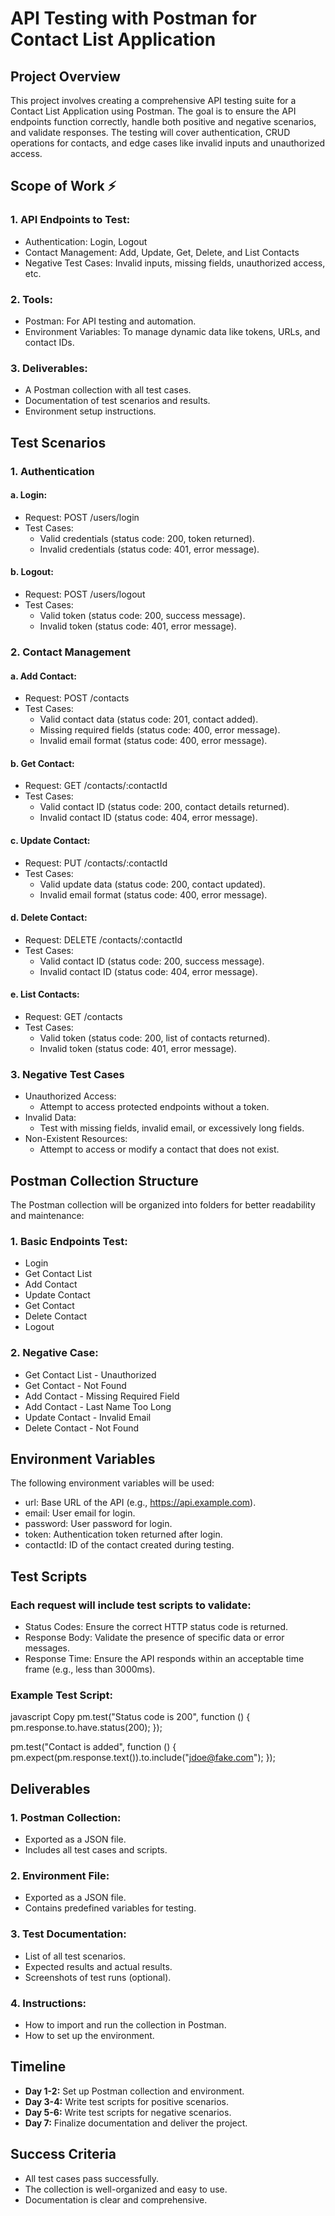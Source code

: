 # API Testing with Postman for Contact List Application
 
## Project Overview
This project involves creating a comprehensive API testing suite for a Contact List Application using Postman. The goal is to ensure the API endpoints function correctly, handle both positive and negative scenarios, and validate responses. The testing will cover authentication, CRUD operations for contacts, and edge cases like invalid inputs and unauthorized access.

## Scope of Work ⚡
### 1. API Endpoints to Test:
- Authentication: Login, Logout<br>
- Contact Management: Add, Update, Get, Delete, and List Contacts<br>
- Negative Test Cases: Invalid inputs, missing fields, unauthorized access, etc.<br>
### 2. Tools:
- Postman: For API testing and automation.<br>
- Environment Variables: To manage dynamic data like tokens, URLs, and contact IDs.<br>
### 3. Deliverables:
- A Postman collection with all test cases.<br>
- Documentation of test scenarios and results.<br>
- Environment setup instructions.<br>

## Test Scenarios
### 1. Authentication
#### a. Login:
- Request: POST /users/login<br>
- Test Cases:<br>
    - Valid credentials (status code: 200, token returned).<br>
    - Invalid credentials (status code: 401, error message).<br>
#### b. Logout:
- Request: POST /users/logout<br>
- Test Cases:<br>
  - Valid token (status code: 200, success message).<br>
  - Invalid token (status code: 401, error message).<br>
### 2. Contact Management
#### a. Add Contact:
- Request: POST /contacts<br>
- Test Cases:<br>
  - Valid contact data (status code: 201, contact added).<br>
  - Missing required fields (status code: 400, error message).<br>
  - Invalid email format (status code: 400, error message).<br>
#### b. Get Contact:
- Request: GET /contacts/:contactId<br>
- Test Cases:<br>
  - Valid contact ID (status code: 200, contact details returned).<br>
  - Invalid contact ID (status code: 404, error message).<br>
#### c. Update Contact:
- Request: PUT /contacts/:contactId<br>
- Test Cases:<br>
  - Valid update data (status code: 200, contact updated).<br>
  - Invalid email format (status code: 400, error message).<br>
#### d. Delete Contact:
- Request: DELETE /contacts/:contactId<br>
- Test Cases:<br>
   - Valid contact ID (status code: 200, success message).<br>
   - Invalid contact ID (status code: 404, error message).<br>
#### e. List Contacts:
- Request: GET /contacts<br>
- Test Cases:<br>
   - Valid token (status code: 200, list of contacts returned).<br>
   - Invalid token (status code: 401, error message).<br>
### 3. Negative Test Cases
- Unauthorized Access:<br>
   - Attempt to access protected endpoints without a token.<br>
- Invalid Data:<br>
   - Test with missing fields, invalid email, or excessively long fields.<br>
- Non-Existent Resources:<br>
   - Attempt to access or modify a contact that does not exist.<br>

## Postman Collection Structure
The Postman collection will be organized into folders for better readability and maintenance:
### 1. Basic Endpoints Test:
- Login<br>
- Get Contact List<br>
- Add Contact<br>
- Update Contact<br>
- Get Contact<br>
- Delete Contact<br>
- Logout<br>
### 2. Negative Case:
- Get Contact List - Unauthorized<br>
- Get Contact - Not Found<br>
- Add Contact - Missing Required Field<br>
- Add Contact - Last Name Too Long<br>
- Update Contact - Invalid Email<br>
- Delete Contact - Not Found<br>

## Environment Variables
The following environment variables will be used:
- url: Base URL of the API (e.g., https://api.example.com).<br>
- email: User email for login.<br>
- password: User password for login.<br>
- token: Authentication token returned after login.<br>
- contactId: ID of the contact created during testing.<br>

## Test Scripts
### Each request will include test scripts to validate:
- Status Codes: Ensure the correct HTTP status code is returned.<br>
- Response Body: Validate the presence of specific data or error messages.<br>
- Response Time: Ensure the API responds within an acceptable time frame (e.g., less than 3000ms).<br>

### Example Test Script:

javascript
Copy
pm.test("Status code is 200", function () {
    pm.response.to.have.status(200);
});

pm.test("Contact is added", function () {
    pm.expect(pm.response.text()).to.include("jdoe@fake.com");
});

## Deliverables
### 1. Postman Collection:
- Exported as a JSON file.<br>
- Includes all test cases and scripts.<br>
### 2. Environment File:
- Exported as a JSON file.<br>
- Contains predefined variables for testing.<br>
### 3. Test Documentation:
- List of all test scenarios.<br>
- Expected results and actual results.<br>
- Screenshots of test runs (optional).<br>
### 4. Instructions:
- How to import and run the collection in Postman.<br>
- How to set up the environment.<br>
## Timeline
- <b>Day 1-2:</b> Set up Postman collection and environment.<br>
- <b>Day 3-4:</b> Write test scripts for positive scenarios.<br>
- <b>Day 5-6:</b> Write test scripts for negative scenarios.<br>
- <b>Day 7:</b> Finalize documentation and deliver the project.<br>

## Success Criteria
- All test cases pass successfully.<br>
- The collection is well-organized and easy to use.<br>
- Documentation is clear and comprehensive.<br>
